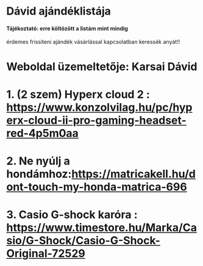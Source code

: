 # Dávid ajándéklistája
#### Tájékoztató: erre költözött a listám mint mindig 
érdemes frissíteni ajándék vásárlással kapcsolatban keressék anyát!!
# Weboldal üzemeltetője: Karsai Dávid





# 1. (2 szem) Hyperx cloud 2 : https://www.konzolvilag.hu/pc/hyperx-cloud-ii-pro-gaming-headset-red-4p5m0aa


# 2. Ne nyúlj a hondámhoz:https://matricakell.hu/dont-touch-my-honda-matrica-696


 # 3. Casio G-shock karóra : https://www.timestore.hu/Marka/Casio/G-Shock/Casio-G-Shock-Original-72529
